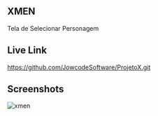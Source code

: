 ## XMEN
Tela de Selecionar Personagem

## Live Link

https://github.com/JowcodeSoftware/ProjetoX.git

## Screenshots

![xmen](https://github.com/peter-kimanzi/xmen/assets/71552773/81590ee9-8357-4d4d-b27b-ea4da8c0fc39)
